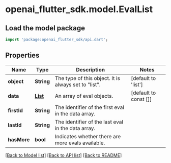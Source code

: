 # openai_flutter_sdk.model.EvalList

## Load the model package
```dart
import 'package:openai_flutter_sdk/api.dart';
```

## Properties
Name | Type | Description | Notes
------------ | ------------- | ------------- | -------------
**object** | **String** | The type of this object. It is always set to \"list\".  | [default to 'list']
**data** | [**List<Eval>**](Eval.md) | An array of eval objects.  | [default to const []]
**firstId** | **String** | The identifier of the first eval in the data array. | 
**lastId** | **String** | The identifier of the last eval in the data array. | 
**hasMore** | **bool** | Indicates whether there are more evals available. | 

[[Back to Model list]](../README.md#documentation-for-models) [[Back to API list]](../README.md#documentation-for-api-endpoints) [[Back to README]](../README.md)


